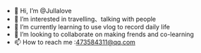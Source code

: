 - 👋 Hi, I’m @Jullalove
- 👀 I’m interested in travelling、talking with people
- 🌱 I’m currently learning to use vlog to record daily life
- 💞️ I’m looking to collaborate on making frends and co-learning
- 📫 How to reach me :473584311@qq.com
<!---
Jullalove/Jullalove is a ✨ special ✨ repository because its `README.md` (this file) appears on your GitHub profile.
You can click the Preview link to take a look at your changes.
--->
